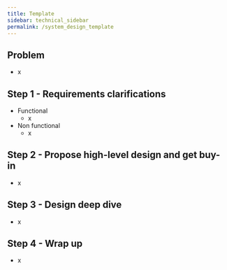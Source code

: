 ```yaml
---
title: Template
sidebar: technical_sidebar
permalink: /system_design_template
---
```


## Problem
- x

## Step 1 - Requirements clarifications
- Functional
  - x
- Non functional
  - x

## Step 2 - Propose high-level design and get buy-in
- x

## Step 3 - Design deep dive
- x

## Step 4 - Wrap up
- x


